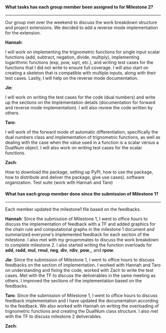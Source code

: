#### What tasks has each group member been assigned to for Milestone 2?
***

Our group met over the weekend to discuss the work breakdown structure and project extensions. We decided to add a reverse mode implementation for the extension.

__**Hannah**__: 

I will work on implementing the trignometric functions for single input scalar functions (add, subtract, negation, divide, multiply), implementing logarithmic functions (exp, pow, sqrt, etc.), and writing test cases for the functions that I did not write to ensure full coverage. I will also start on creating a skeleton that is compatible with multiple inputs, along with their test cases. Lastly, I will help on the reverse mode documentation. 

 
__**Jie**__:

I will work on writing the test cases for the code (dual numbers) and write up the sections on the Implementation details (documentation for forward and reverse mode implementation). I will also review the code written by others. 

__**Taro**__:

I will work of the forward mode of automatic differentiation, specifically the dual numbers class and implementation of trignometric functions, as well as dealing with the case  when the value used in a function is a scalar versus a DualNum object. I will also work on writing test cases for the scalar functions.  

__**Zach**__: 

How to download the package, setting up PyPI, how to use the package, how to distribute and deliver the package, give use cases). software organization. Test suite (work with Hannah and Taro)


#### What has each group member done since the submission of Milestone 1?
***

Each member updated the milestone1 file based on the feedbacks. 

__**Hannah**__:
Since the submission of Milestone 1, I went to office hours to discuss the implementation of feedback with a TF and added graphics for the chain rule and computational graphs in the milestone 1 document and summarized everyone's implemented feedback for each section of the milestone. I also met with my groupmmates to discuss the work breakdown to complete milestone 2. I also started writing the function overloads for __add__, __radd__, __mul__, __rmul__, __neg__, __div__, __rdiv__, __pow___, and __rpow__.

__**Jie**__:
Since the submission of Milestone 1, I went to office hours to discuss feedbacks on the section of implementation. I worked with Hannah and Taro on understanding and fixing the code, worked with Zach to write the test cases. Met with the TF to discuss the deliverables in the same meeting as others. I improved the sections of the implementation based on the feedbacks. 

__**Taro**__:
Since the submission of Milestone 1, I went to office hours to discuss feedback implementation and I have updated the documentation according to the feedback. We also worked with Hannah on writing the overloading of trignometric functions and creating the DualNum class structure. I also met with the TF to discuss milestone 2 deliverables.

__**Zach**__:


